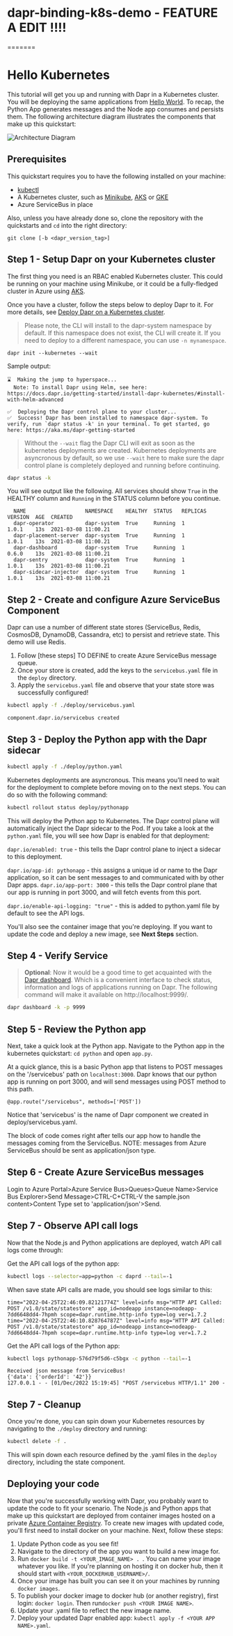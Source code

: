 # dapr-binding-k8s-demo - FEATURE A EDIT !!!!
=======
# Hello Kubernetes

This tutorial will get you up and running with Dapr in a Kubernetes cluster. You will be deploying the same applications from [Hello World](../hello-world). To recap, the Python App generates messages and the Node app consumes and persists them. The following architecture diagram illustrates the components that make up this quickstart:

![Architecture Diagram](./img/dapr-python.png)

## Prerequisites

This quickstart requires you to have the following installed on your machine:

- [kubectl](https://kubernetes.io/docs/tasks/tools/install-kubectl/)
- A Kubernetes cluster, such as [Minikube](https://docs.dapr.io/operations/hosting/kubernetes/cluster/setup-minikube/), [AKS](https://docs.dapr.io/operations/hosting/kubernetes/cluster/setup-aks/) or [GKE](https://cloud.google.com/kubernetes-engine/)
- Azure ServiceBus in place

Also, unless you have already done so, clone the repository with the quickstarts and `cd` into the right directory:

```
git clone [-b <dapr_version_tag>]
```

## Step 1 - Setup Dapr on your Kubernetes cluster

The first thing you need is an RBAC enabled Kubernetes cluster. This could be running on your machine using Minikube, or it could be a fully-fledged cluster in Azure using [AKS](https://azure.microsoft.com/en-us/services/kubernetes-service/).

Once you have a cluster, follow the steps below to deploy Dapr to it. For more details, see [Deploy Dapr on a Kubernetes cluster](https://docs.dapr.io/operations/hosting/kubernetes/kubernetes-deploy/).

> Please note, the CLI will install to the dapr-system namespace by default. If this namespace does not exist, the CLI will create it.
> If you need to deploy to a different namespace, you can use `-n mynamespace`.

```
dapr init --kubernetes --wait
```

Sample output:

```
⌛  Making the jump to hyperspace...
  Note: To install Dapr using Helm, see here: https://docs.dapr.io/getting-started/install-dapr-kubernetes/#install-with-helm-advanced

✅  Deploying the Dapr control plane to your cluster...
✅  Success! Dapr has been installed to namespace dapr-system. To verify, run `dapr status -k' in your terminal. To get started, go here: https://aka.ms/dapr-getting-started
```

> Without the `--wait` flag the Dapr CLI will exit as soon as the kubernetes deployments are created. Kubernetes deployments are asyncronous by default, so we use `--wait` here to make sure the dapr control plane is completely deployed and running before continuing.

<!-- STEP
name: Check dapr status
-->

```bash
dapr status -k
```

<!-- END_STEP -->

You will see output like the following. All services should show `True` in the HEALTHY column and `Running` in the STATUS column before you continue.

```
  NAME                   NAMESPACE    HEALTHY  STATUS   REPLICAS  VERSION  AGE  CREATED
  dapr-operator          dapr-system  True     Running  1         1.0.1    13s  2021-03-08 11:00.21
  dapr-placement-server  dapr-system  True     Running  1         1.0.1    13s  2021-03-08 11:00.21
  dapr-dashboard         dapr-system  True     Running  1         0.6.0    13s  2021-03-08 11:00.21
  dapr-sentry            dapr-system  True     Running  1         1.0.1    13s  2021-03-08 11:00.21
  dapr-sidecar-injector  dapr-system  True     Running  1         1.0.1    13s  2021-03-08 11:00.21
```

## Step 2 - Create and configure Azure ServiceBus Component

Dapr can use a number of different state stores (ServiceBus, Redis, CosmosDB, DynamoDB, Cassandra, etc) to persist and retrieve state. This demo will use Redis.

1. Follow [these steps] TO DEFINE to create Azure ServiceBus message queue.
2. Once your store is created, add the keys to the `servicebus.yaml` file in the `deploy` directory.
3. Apply the `servicebus.yaml` file and observe that your state store was successfully configured!

<!-- STEP
name: Deploy redis config
sleep: 1
expected_stdout_lines:
  - "component.dapr.io/servicebus created"
-->

```bash
kubectl apply -f ./deploy/servicebus.yaml
```

<!-- END_STEP -->

```bash
component.dapr.io/servicebus created
```

## Step 3 - Deploy the Python app with the Dapr sidecar

<!-- STEP
name: Deploy Python App
sleep: 70
expected_stdout_lines:
  - "deployment.apps/pythonapp created"
  - 'deployment "pythonapp" successfully rolled out'
-->

```bash
kubectl apply -f ./deploy/python.yaml
```

Kubernetes deployments are asyncronous. This means you'll need to wait for the deployment to complete before moving on to the next steps. You can do so with the following command:

```bash
kubectl rollout status deploy/pythonapp
```

<!-- END_STEP -->

This will deploy the Python app to Kubernetes. The Dapr control plane will automatically inject the Dapr sidecar to the Pod. If you take a look at the `python.yaml` file, you will see how Dapr is enabled for that deployment:

`dapr.io/enabled: true` - this tells the Dapr control plane to inject a sidecar to this deployment.

`dapr.io/app-id: pythonapp` - this assigns a unique id or name to the Dapr application, so it can be sent messages to and communicated with by other Dapr apps.
`dapr.io/app-port: 3000` - this tells the Dapr control plane that our app is running in port 3000, and will fetch events from this port.

`dapr.io/enable-api-logging: "true"` - this is added to python.yaml file by default to see the API logs.

You'll also see the container image that you're deploying. If you want to update the code and deploy a new image, see **Next Steps** section.

<!-- END_STEP -->


## Step 4 - Verify Service

> **Optional**: Now it would be a good time to get acquainted with the [Dapr dashboard](https://docs.dapr.io/reference/cli/dapr-dashboard/). Which is a convenient interface to check status, information and logs of applications running on Dapr. The following command will make it available on http://localhost:9999/.

```bash
dapr dashboard -k -p 9999
```

## Step 5 - Review the Python app

Next, take a quick look at the Python app. Navigate to the Python app in the kubernetes quickstart: `cd python` and open `app.py`.

At a quick glance, this is a basic Python app that listens to POST messages on the '/servicebus' path on `localhost:3000`. 
Dapr knows that our python app is running on port 3000, and will send messages using POST method to this path.

`@app.route("/servicebus", methods=['POST'])`

Notice that 'servicebus' is the name of Dapr component we created in deploy/servicebus.yaml. 

The block of code comes right after tells our app
how to handle the messages coming from the ServiceBus. 
NOTE: messages from Azure ServiceBus should be sent as application/json type.


## Step 6 - Create Azure ServiceBus messages

Login to Azure Portal>Azure Service Bus>Queues>Queue Name>Service Bus Explorer>Send Message>CTRL-C+CTRL-V the sample.json content>Content Type set to 'application/json'>Send.

## Step 7 - Observe API call logs

Now that the Node.js and Python applications are deployed, watch API call logs come through:

Get the API call logs of the python app:

<!-- STEP -->

```bash
kubectl logs --selector=app=python -c daprd --tail=-1
```

<!-- END_STEP -->

When save state API calls are made, you should see logs similar to this:

```
time="2022-04-25T22:46:09.82121774Z" level=info msg="HTTP API Called: POST /v1.0/state/statestore" app_id=nodeapp instance=nodeapp-7dd6648dd4-7hpmh scope=dapr.runtime.http-info type=log ver=1.7.2
time="2022-04-25T22:46:10.828764787Z" level=info msg="HTTP API Called: POST /v1.0/state/statestore" app_id=nodeapp instance=nodeapp-7dd6648dd4-7hpmh scope=dapr.runtime.http-info type=log ver=1.7.2
```

Get the API call logs of the Python app:

<!-- STEP -->

```bash
kubectl logs pythonapp-576d79f5d6-c5bgx -c python --tail=-1
```
<!-- END_STEP -->

```
Received json message from ServiceBus!
{'data': {'orderId': '42'}}
127.0.0.1 - - [01/Dec/2022 15:19:45] "POST /servicebus HTTP/1.1" 200 -
```

## Step 7 - Cleanup

Once you're done, you can spin down your Kubernetes resources by navigating to the `./deploy` directory and running:

<!-- STEP
name: "Deploy Kubernetes"
working_dir: "./deploy"
sleep: 10
expected_stdout_lines:
  - deployment.apps "pythonapp" deleted
  - component.dapr.io "statestore" deleted
-->

```bash
kubectl delete -f .
```

<!-- END_STEP -->

This will spin down each resource defined by the .yaml files in the `deploy` directory, including the state component.

## Deploying your code

Now that you're successfully working with Dapr, you probably want to update the code to fit your scenario. The Node.js and Python apps that make up this quickstart are deployed from container images hosted on a private [Azure Container Registry](https://azure.microsoft.com/en-us/services/container-registry/). To create new images with updated code, you'll first need to install docker on your machine. Next, follow these steps:

1. Update Python code as you see fit!
2. Navigate to the directory of the app you want to build a new image for.
3. Run `docker build -t <YOUR_IMAGE_NAME> . `. You can name your image whatever you like. If you're planning on hosting it on docker hub, then it should start with `<YOUR_DOCKERHUB_USERNAME>/`.
4. Once your image has built you can see it on your machines by running `docker images`.
5. To publish your docker image to docker hub (or another registry), first login: `docker login`. Then run`docker push <YOUR IMAGE NAME>`.
6. Update your .yaml file to reflect the new image name.
7. Deploy your updated Dapr enabled app: `kubectl apply -f <YOUR APP NAME>.yaml`.
